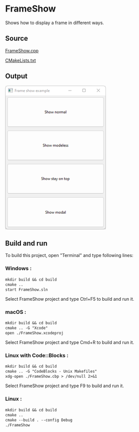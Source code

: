 # FrameShow

Shows how to display a frame in different ways.

## Source

[FrameShow.cpp](FrameShow.cpp)

[CMakeLists.txt](CMakeLists.txt)

## Output

![output](../../../docs/Pictures/FrameShow.png)

## Build and run

To build this project, open "Terminal" and type following lines:

### Windows :

``` shell
mkdir build && cd build
cmake .. 
start FrameShow.sln
```

Select FrameShow project and type Ctrl+F5 to build and run it.

### macOS :

``` shell
mkdir build && cd build
cmake .. -G "Xcode"
open ./FrameShow.xcodeproj
```

Select FrameShow project and type Cmd+R to build and run it.

### Linux with Code::Blocks :

``` shell
mkdir build && cd build
cmake .. -G "CodeBlocks - Unix Makefiles"
xdg-open ./FrameShow.cbp > /dev/null 2>&1
```

Select FrameShow project and type F9 to build and run it.

### Linux :

``` shell
mkdir build && cd build
cmake .. 
cmake --build . --config Debug
./FrameShow
```
